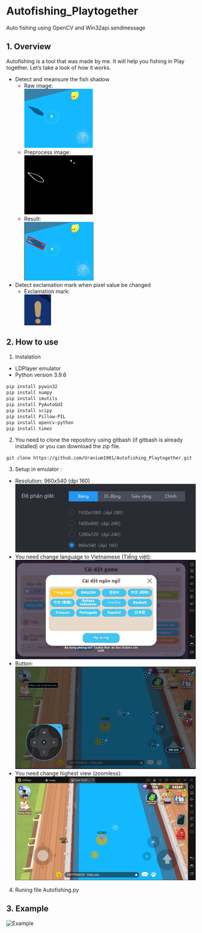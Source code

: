 # Autofishing_Playtogether
Auto fishing using OpenCV and Win32api.sendmessage
## 1. Overview
Autofishing is a tool that was made by me. It will help you fishing in Play together. Let’s take a look of how it works.
- Detect and meansure the fish shadow
  * Raw image: <br />
 ![Raw](https://github.com/Uranium1901/Autofishing_Playtogether/blob/15603354d42f793cfb709837f59f52e41fdbab1b/Example/raw.jpg)
  * Preprocess image: <br />
 ![Preprocess](https://github.com/Uranium1901/Autofishing_Playtogether/blob/15603354d42f793cfb709837f59f52e41fdbab1b/Example/preprocess.jpg)
  * Result: <br />
 ![Preprocess](https://github.com/Uranium1901/Autofishing_Playtogether/blob/d9713f480f076cedd0e096fb12f2bca80e738e1e/Example/result.jpg)
- Detect exclamation mark when pixel value be changed
  * Exclamation mark: <br />
  ![Exclamation mark](https://github.com/Uranium1901/Autofishing_Playtogether/blob/d51c0db6280358346cc919181414c7a86f282399/Example/exclamation%20mark.jpg)
 ## 2. How to use
  1. Instalation
  - LDPlayer emulator
  - Python version 3.9.6
  ```
  pip install pywin32
  pip install numpy
  pip install imutils
  pip install PyAutoGUI
  pip install scipy
  pip install Pillow-PIL
  pip install opencv-python
  pip install times
  ```
 2. You need to clone the repository using gitbash (if gitbash is already installed) or you can download the zip file.
  ```
  git clone https://github.com/Uranium1901/Autofishing_Playtogether.git
  ```
 3. Setup in emulator :
  * Resolution: 960x540 (dpi 160) <br />
  ![Resolution](https://github.com/Uranium1901/Autofishing_Playtogether/blob/43640c4002bd3b429d96879d69b928c7e50cd6d1/Example/resolution.jpg)
  * You need change language to Vietnamese (Tiếng việt):
  ![Language](https://github.com/Uranium1901/Autofishing_Playtogether/blob/43640c4002bd3b429d96879d69b928c7e50cd6d1/Example/language.jpg)
  * Button: <br />
  ![Button](https://github.com/Uranium1901/Autofishing_Playtogether/blob/43640c4002bd3b429d96879d69b928c7e50cd6d1/Example/SetupButton%20.jpg)
  * You need change highest view (zoomless):  <br />
  ![View](https://github.com/Uranium1901/Autofishing_Playtogether/blob/43640c4002bd3b429d96879d69b928c7e50cd6d1/Example/View.jpg)
 4. Runing file Autofishing.py
## 3. Example
![Example](https://github.com/Uranium1901/Autofishing_Playtogether/blob/43640c4002bd3b429d96879d69b928c7e50cd6d1/Example/Example.gif)
